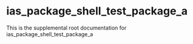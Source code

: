 # ias_package_shell_test_package_a

This is the supplemental root documentation for ias_package_shell_test_package_a
